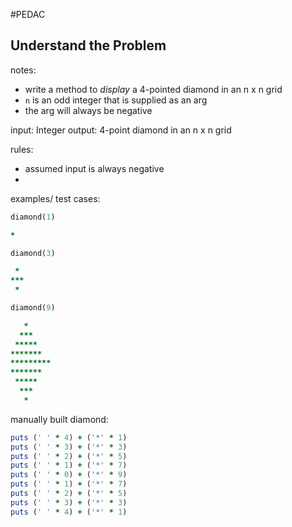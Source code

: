 #PEDAC

## Understand the Problem

notes: 

  - write a method to _display_ a 4-pointed diamond in an n x n grid
  - `n` is an odd integer that is supplied as an arg
  - the arg will always be negative

input: Integer
output: 4-point diamond in an n x n grid 

rules:

  - assumed input is always negative
  - 

examples/ test cases:

```ruby
diamond(1)

*
```

```ruby
diamond(3)

 *
***
 *
```

 ```ruby
 diamond(9)

    *
   ***
  *****
 *******
*********
 *******
  *****
   ***
    *
```

manually built diamond:

```ruby
puts (' ' * 4) + ('*' * 1)
puts (' ' * 3) + ('*' * 3)
puts (' ' * 2) + ('*' * 5)
puts (' ' * 1) + ('*' * 7)
puts (' ' * 0) + ('*' * 9)
puts (' ' * 1) + ('*' * 7)
puts (' ' * 2) + ('*' * 5)
puts (' ' * 3) + ('*' * 3)
puts (' ' * 4) + ('*' * 1)
```

